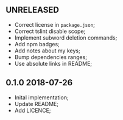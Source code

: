 UNRELEASED
----------

* Correct license in `package.json`;
* Correct tslint disable scope;
* Implement subword deletion commands;
* Add npm badges;
* Add notes about my keys;
* Bump dependencies ranges;
* Use absolute links in README;

0.1.0 2018-07-26
----------------

* Inital implementation;
* Update README;
* Add LICENCE;
